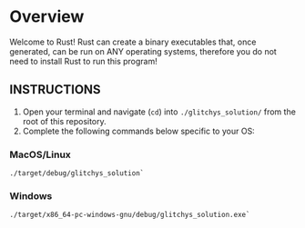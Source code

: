 # Overview
Welcome to Rust! Rust can create a binary executables that, once generated, can be run on ANY operating systems, therefore you do not need to install Rust to run this program! 

## INSTRUCTIONS
1. Open your terminal and navigate (`cd`) into `./glitchys_solution/` from the root of this repository.
2. Complete the following commands below specific to your OS:

### MacOS/Linux
```
./target/debug/glitchys_solution`
```

### Windows
```
./target/x86_64-pc-windows-gnu/debug/glitchys_solution.exe`
```

